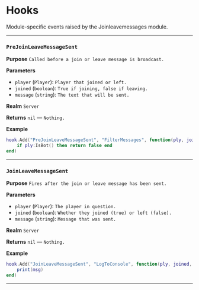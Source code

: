 # Hooks
Module-specific events raised by the Joinleavemessages module.

---
### `PreJoinLeaveMessageSent`

**Purpose**
`Called before a join or leave message is broadcast.`

**Parameters**

* `player` (`Player`): `Player that joined or left.`
* `joined` (`boolean`): `True if joining, false if leaving.`
* `message` (`string`): `The text that will be sent.`

**Realm**
`Server`

**Returns**
`nil` — `Nothing.`

**Example**

```lua
hook.Add("PreJoinLeaveMessageSent", "FilterMessages", function(ply, joined, msg)
    if ply:IsBot() then return false end
end)
```

---

### `JoinLeaveMessageSent`

**Purpose**
`Fires after the join or leave message has been sent.`

**Parameters**

* `player` (`Player`): `The player in question.`
* `joined` (`boolean`): `Whether they joined (true) or left (false).`
* `message` (`string`): `Message that was sent.`

**Realm**
`Server`

**Returns**
`nil` — `Nothing.`

**Example**

```lua
hook.Add("JoinLeaveMessageSent", "LogToConsole", function(ply, joined, msg)
    print(msg)
end)
```

---

